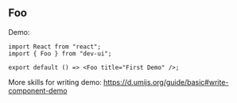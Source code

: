## Foo

Demo:

```tsx
import React from "react";
import { Foo } from "dev-ui";

export default () => <Foo title="First Demo" />;
```

More skills for writing demo: https://d.umijs.org/guide/basic#write-component-demo
